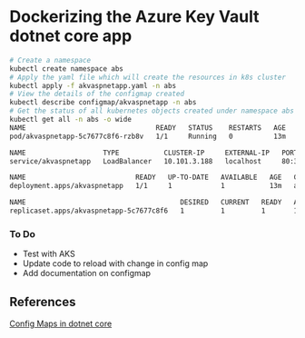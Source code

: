 # Dockerizing the Azure Key Vault dotnet core app
```bash
# Create a namespace
kubectl create namespace abs
# Apply the yaml file which will create the resources in k8s cluster
kubectl apply -f akvaspnetapp.yaml -n abs
# View the details of the configmap created
kubectl describe configmap/akvaspnetapp -n abs
# Get the status of all kubernetes objects created under namespace abs
kubectl get all -n abs -o wide
NAME                                READY   STATUS    RESTARTS   AGE   IP           NODE             NOMINATED NODE   READINESS GATES
pod/akvaspnetapp-5c7677c8f6-rzb8v   1/1     Running   0          13m   10.1.1.212   docker-desktop   <none>           <none>

NAME                   TYPE           CLUSTER-IP     EXTERNAL-IP   PORT(S)        AGE   SELECTOR
service/akvaspnetapp   LoadBalancer   10.101.3.188   localhost     80:30878/TCP   13m   app=akvaspnetapp

NAME                           READY   UP-TO-DATE   AVAILABLE   AGE   CONTAINERS     IMAGES                              SELECTOR
deployment.apps/akvaspnetapp   1/1     1            1           13m   akvaspnetapp   abhinabsarkar/abs-akvaspnetapp:v1   app=akvaspnetapp

NAME                                      DESIRED   CURRENT   READY   AGE   CONTAINERS     IMAGES                              SELECTOR
replicaset.apps/akvaspnetapp-5c7677c8f6   1         1         1       13m   akvaspnetapp   abhinabsarkar/abs-akvaspnetapp:v1   app=akvaspnetapp,pod-template-hash=5c7677c8f6
```

### To Do
* Test with AKS
* Update code to reload with change in config map
* Add documentation on configmap

## References
[Config Maps in dotnet core](https://medium.com/@fbeltrao/automatically-reload-configuration-changes-based-on-kubernetes-config-maps-in-a-net-d956f8c8399a)